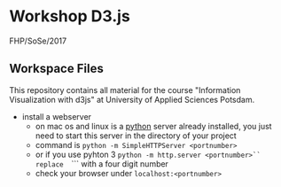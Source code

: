 # Workshop D3.js
FHP/SoSe/2017
## Workspace Files 

This repository contains all material for the course "Information Visualization with d3js" at University of Applied Sciences Potsdam.

* install a webserver
    * on mac os and linux is a [python](https://www.python.org/) server already installed, you just need to start this server in the directory of your project
    * command is ```python -m SimpleHTTPServer <portnumber>```
    * or if you use pyhton 3 ```python -m http.server <portnumber>``
    replace  ```<portnumber>``` with a four digit number
    * check your browser under  ```localhost:<portnumber>```
